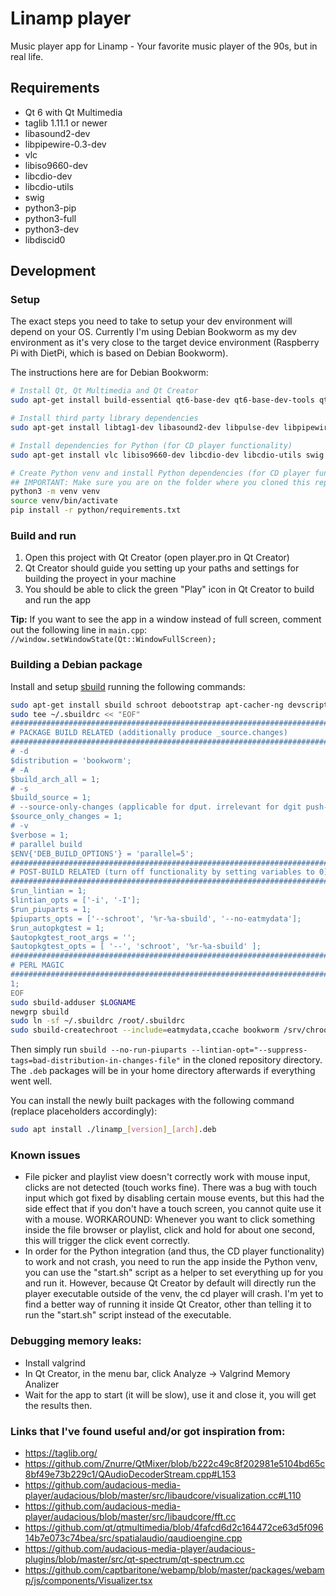 # Linamp player

Music player app for Linamp - Your favorite music player of the 90s, but in real life.

## Requirements

- Qt 6 with Qt Multimedia
- taglib 1.11.1 or newer
- libasound2-dev
- libpipewire-0.3-dev
- vlc
- libiso9660-dev
- libcdio-dev
- libcdio-utils
- swig
- python3-pip
- python3-full
- python3-dev
- libdiscid0

## Development

### Setup

The exact steps you need to take to setup your dev environment will depend on your OS. Currently I'm using Debian Bookworm as my dev environment as it's very close to the target device environment (Raspberry Pi with DietPi, which is based on Debian Bookworm).

The instructions here are for Debian Bookworm:

```bash
# Install Qt, Qt Multimedia and Qt Creator
sudo apt-get install build-essential qt6-base-dev qt6-base-dev-tools qt6-multimedia-dev qtcreator -y

# Install third party library dependencies
sudo apt-get install libtag1-dev libasound2-dev libpulse-dev libpipewire-0.3-dev libdbus-1-dev -y

# Install dependencies for Python (for CD player functionality)
sudo apt-get install vlc libiso9660-dev libcdio-dev libcdio-utils swig python3-pip python3-full python3-dev libdiscid0 -y

# Create Python venv and install Python dependencies (for CD player functionality)
## IMPORTANT: Make sure you are on the folder where you cloned this repo before running the following commands:
python3 -m venv venv
source venv/bin/activate
pip install -r python/requirements.txt
```

### Build and run

1. Open this project with Qt Creator (open player.pro in Qt Creator)
2. Qt Creator should guide you setting up your paths and settings for building the proyect in your machine
3. You should be able to click the green "Play" icon in Qt Creator to build and run the app

**Tip:** If you want to see the app in a window instead of full screen, comment out the following line in `main.cpp`: `//window.setWindowState(Qt::WindowFullScreen);`

### Building a Debian package

Install and setup [sbuild](https://wiki.debian.org/sbuild) running the following commands:

```bash
sudo apt-get install sbuild schroot debootstrap apt-cacher-ng devscripts piuparts
sudo tee ~/.sbuildrc << "EOF"
##############################################################################
# PACKAGE BUILD RELATED (additionally produce _source.changes)
##############################################################################
# -d
$distribution = 'bookworm';
# -A
$build_arch_all = 1;
# -s
$build_source = 1;
# --source-only-changes (applicable for dput. irrelevant for dgit push-source).
$source_only_changes = 1;
# -v
$verbose = 1;
# parallel build
$ENV{'DEB_BUILD_OPTIONS'} = 'parallel=5';
##############################################################################
# POST-BUILD RELATED (turn off functionality by setting variables to 0)
##############################################################################
$run_lintian = 1;
$lintian_opts = ['-i', '-I'];
$run_piuparts = 1;
$piuparts_opts = ['--schroot', '%r-%a-sbuild', '--no-eatmydata'];
$run_autopkgtest = 1;
$autopkgtest_root_args = '';
$autopkgtest_opts = [ '--', 'schroot', '%r-%a-sbuild' ];
##############################################################################
# PERL MAGIC
##############################################################################
1;
EOF
sudo sbuild-adduser $LOGNAME
newgrp sbuild
sudo ln -sf ~/.sbuildrc /root/.sbuildrc
sudo sbuild-createchroot --include=eatmydata,ccache bookworm /srv/chroot/bookworm-amd64-sbuild http://127.0.0.1:3142/ftp.us.debian.org/debian
```

Then simply run `sbuild --no-run-piuparts --lintian-opt="--suppress-tags=bad-distribution-in-changes-file"` in the cloned repository directory. The `.deb` packages will be in your home directory afterwards if everything went well.

You can install the newly built packages with the following command (replace placeholders accordingly):

```bash
sudo apt install ./linamp_[version]_[arch].deb
```

### Known issues

- File picker and playlist view doesn't correctly work with mouse input, clicks are not detected (touch works fine). There was a bug with touch input which got fixed by disabling certain mouse events, but this had the side effect that if you don't have a touch screen, you cannot quite use it with a mouse. WORKAROUND: Whenever you want to click something inside the file browser or playlist, click and hold for about one second, this will trigger the click event correctly.
- In order for the Python integration (and thus, the CD player functionality) to work and not crash, you need to run the app inside the Python venv, you can use the "start.sh" script as a helper to set everything up for you and run it. However, because Qt Creator by default will directly run the player executable outside of the venv, the cd player will crash. I'm yet to find a better way of running it inside Qt Creator, other than telling it to run the "start.sh" script instead of the executable.

### Debugging memory leaks:

- Install valgrind
- In Qt Creator, in the menu bar, click Analyze -> Valgrind Memory Analizer
- Wait for the app to start (it will be slow), use it and close it, you will get the results then.

### Links that I've found useful and/or got inspiration from:

- https://taglib.org/
- https://github.com/Znurre/QtMixer/blob/b222c49c8f202981e5104bd65c8bf49e73b229c1/QAudioDecoderStream.cpp#L153
- https://github.com/audacious-media-player/audacious/blob/master/src/libaudcore/visualization.cc#L110
- https://github.com/audacious-media-player/audacious/blob/master/src/libaudcore/fft.cc
- https://github.com/qt/qtmultimedia/blob/4fafcd6d2c164472ce63d5f09614b7e073c74bea/src/spatialaudio/qaudioengine.cpp
- https://github.com/audacious-media-player/audacious-plugins/blob/master/src/qt-spectrum/qt-spectrum.cc
- https://github.com/captbaritone/webamp/blob/master/packages/webamp/js/components/Visualizer.tsx
